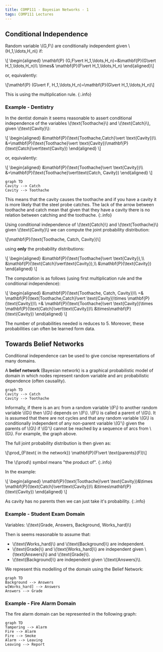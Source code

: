```yaml
---
title: COMP111 - Bayesian Networks - 1
tags: COMP111 Lectures
---
```

## Conditional Independence
Random variable &#92;(G,F&#92;) are conditionally independent given &#92;(H_1,\ldots,H_n&#92;) if:

&#92;[
\begin{aligned}
\mathbf{P} (G,F\vert H_1,\ldots,H_n)=&\mathbf{P}(G\vert H_1,\ldots,H_n)&#92;&#92;
\times& \mathbf{P}(F\vert H_1,\ldots,H_n)
\end{aligned}&#92;]

or, equivalently:

&#92;[\mathbf{P} (G\vert F, H_1,\ldots,H_n)=\mathbf{P}(G\vert H_1,\ldots,H_n)&#92;]

This is using the multiplication rule.
{:.info}

### Example - Dentistry
In the dentist domain it seems reasonable to assert conditional independence of the variables &#92;(\text{Toothache}&#92;) and &#92;(\text{Catch}&#92;), given &#92;(\text{Cavity}&#92;):

&#92;[
\begin{aligned}
&\mathbf{P}(\text{Toothache,Catch}\vert \text{Cavity})&#92;&#92;
&=\mathbf{P}(\text{Toothache}\vert \text{Cavity})\mathbf{P}(\text{Catch}\vert\text{Cavity})
\end{aligned}
&#92;]

or, equivalently:

&#92;[
\begin{aligned}
&\mathbf{P}(\text{Toothache}\vert \text{Cavity})&#92;&#92;
&=\mathbf{P}(\text{Toothache}\vert\text{Catch, Cavity})
\end{aligned}
&#92;]

```mermaid
graph TD
Cavity --> Catch
Cavity --> Toothache
```

This means that the cavity causes the toothache and if you have a cavity it is more likely that the steel probe catches. The lack of the arrow between toothache and catch mean that given that they have a cavity there is no relation between catching and the toothache.
{:.info}

Using conditional independence of &#92;(\text{Catch}&#92;) and &#92;(\text{Toothache}&#92;) given &#92;(\text{Cavity}&#92;) we can compute the joint probability distribution:

&#92;[\mathbf{P}(\text{Toothache, Catch, Cavity})&#92;]

using **only** the probability distributions:

&#92;[
\begin{aligned}
&\mathbf{P}(\text{Toothache}\vert \text{Cavity}),&#92;&#92;
&\mathbf{P}(\text{Catch}\vert\text{Cavity}),&#92;&#92;
&\mathbf{P}(\text{Cavity})
\end{aligned}
&#92;]

The computation is as follows (using first multiplication rule and the conditional independence):


&#92;[
\begin{aligned}
&\mathbf{P}(\text{Toothache, Catch, Cavity})&#92;&#92;
=& \mathbf{P}(\text{Toothache,Catch}\vert \text{Cavity})\times \mathbf{P}(\text{Cavity})&#92;&#92;
=& \mathbf{P}(\text{Toothache}\vert \text{Cavity})\times \mathbf{P}(\text{Catch}\vert\text{Cavity})&#92;&#92;
&\times\mathbf{P}(\text{Cavity})
\end{aligned}
&#92;]

The number of probabilities needed is reduces to 5. Moreover, these probabilities can often be learned form data.

## Towards Belief Networks
Conditional independence can be used to give concise representations of many domains.

A **belief network** (Bayesian network) is a graphical probabilistic model of domain in which nodes represent random variable and arc probabilistic dependence (often causality).

```mermaid
graph TD
Cavity --> Catch
Cavity --> Toothache
```

Informally, if there is an arc from a random variable &#92;(F&#92;) to another random variable &#92;(G&#92;) then &#92;(G&#92;) depends on &#92;(F&#92;). &#92;(F&#92;) is called a parent of &#92;(G&#92;). It is assumed that there are not cycles and that any random variable &#92;(G&#92;) is conditionally independent of any non-parent variable &#92;(G'&#92;) given the parents of &#92;(G&#92;) if &#92;(G'&#92;) cannot be reached by a sequence of arcs from &#92;(G&#92;). For example, the graph above.

The full joint probability distribution is then given as:

&#92;[\prod&#95;&#123;F\text{ in the network}} \mathbf{P}(F\vert \text{parents}(F))&#92;]

The &#92;(\prod&#92;) symbol means "the product of".
{:.info}

In the example:

&#92;[
\begin{aligned}
\mathbf{P}(\text{Toothache}\vert \text{Cavity})&\times \mathbf{P}(\text{Catch}\vert\text{Cavity})&#92;&#92;
&\times\mathbf{P}(\text{Cavity})
\end{aligned}
&#92;]

As cavity has no parents then we can just take it's probability.
{:.info}

### Example - Student Exam Domain
Variables: &#92;(\text{Grade, Answers, Background, Works\_hard}&#92;)

Then is seems reasonable to assume that:

* &#92;(\text{Works\_hard}&#92;) and &#92;(\text{Background}&#92;) are independent.
* &#92;(\text{Grade}&#92;) and &#92;(\text{Works\_hard}&#92;) are independent given &#92;(\text{Answers}&#92;) and &#92;(\text{Grade}&#92;).
* &#92;(\text{Background}&#92;) are independent given &#92;(\text{Answers}&#92;).

We represent this modelling of the domain using the Belief Network:

```mermaid
graph TD
Background --> Answers
w[Works_hard] --> Answers
Answers --> Grade
```

### Example - Fire Alarm Domain
The fire alarm domain can be represented in the following graph:

```mermaid
graph TD
Tampering --> Alarm
Fire --> Alarm
Fire --> Smoke
Alarm --> Leaving
Leaving --> Report
```
